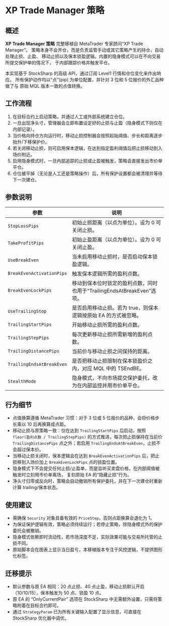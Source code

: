 # XP Trade Manager 策略

## 概述
**XP Trade Manager 策略** 完整移植自 MetaTrader 专家顾问“XP Trade Manager”。
策略本身不会开仓，而是负责监管手动或其它策略产生的持仓，自动处理止损、止盈、
移动止损以及保本锁盈逻辑。内置的隐身模式可以在不向交易所提交保护单的情况下，
于内部跟踪价格并触发平仓。

本实现基于 StockSharp 的高级 API，通过订阅 Level1 行情和仓位变化来作出响应。
所有保护动作均以“点”(pip) 为单位配置，并针对 3 位和 5 位报价的外汇品种做了与
原始 MQL 版本一致的点值转换。

## 工作流程
1. 在目标合约上启动策略，并通过人工或外部系统建立仓位。
2. 一旦出现净头寸，管理器会立即布置设定好的止损与止盈（隐身模式下则仅在内部记录）。
3. 当价格向持仓方向运行时，移动止损控制器会按照起始阈值、步长和距离逐步抬升/下移保护价。
4. 若关闭移动止损，则可启用保本逻辑，在达到指定盈利阈值后把止损移动到入场价附近。
5. 启用隐身模式时，一旦内部追踪的止损或止盈被触发，策略会直接发出市价单平仓。
6. 仓位被平掉（无论是人工还是策略操作）后，所有保护设置都会被清理并等待下一次建仓。

## 参数说明
| 参数 | 说明 |
|------|------|
| `StopLossPips` | 初始止损距离（以点为单位）。设为 0 可关闭止损。 |
| `TakeProfitPips` | 初始止盈距离（以点为单位）。设为 0 可关闭止盈。 |
| `UseBreakEven` | 当未启用移动止损时，是否启动保本锁盈逻辑。 |
| `BreakEvenActivationPips` | 触发保本逻辑所需的盈利点数。 |
| `BreakEvenLockPips` | 移动到保本位时锁定的盈利点数，同时也用于“TrailingEndsAtBreakEven”选项。 |
| `UseTrailingStop` | 是否启用移动止损。若为 true，则保本逻辑按原始 EA 的方式被忽略。 |
| `TrailingStartPips` | 开始移动止损所需的盈利点数。 |
| `TrailingStepPips` | 每次更新移动止损所需新增的盈利点数。 |
| `TrailingDistancePips` | 当前价与移动止损之间保持的距离。 |
| `TrailingEndsAtBreakEven` | 是否把移动止损限制在保本锁盈价之内，对应 MQL 中的 TSEndBE。 |
| `StealthMode` | 隐身模式，不向市场提交保护委托，改为在内部监控并用市价单平仓。 |

## 行为细节
- 点值换算遵循 MetaTrader 习惯：对于 3 位或 5 位报价的品种，会将价格步长乘以 10 后再换算成点距。
- 移动止损与原策略一致：仅在达到 `TrailingStartPips` 后启动，按照
  `floor(盈利点数 / TrailingStepPips)` 的方式推进，每次把止损保持在当前价
  `TrailingDistancePips` 点之外；若启用 `TrailingEndsAtBreakEven`，止损不会超过保本价。
- 当移动止损关闭时，保本逻辑会在达到 `BreakEvenActivationPips` 后，把止损移到入场价加上
  `BreakEvenLockPips` 点的锁盈位置。
- 隐身模式下不会提交任何止损/止盈单，而是监听买卖盘价格，在内部阈值被触发时立刻用市价单离场，
  复刻原始 EA 的“隐藏止损”行为。
- 净头寸归零或反向时，策略会自动撤销所有保护委托，并在下一次建仓时重新计算 trailing/保本状态。

## 使用建议
- 需确保 `Security` 对象具备有效的 `PriceStep`，否则点距换算会退化为 1。
- 为保证保护逻辑有效，策略必须持续运行；若停止策略，除隐身模式外的保护委托会被撤销。
- 隐身模式依赖即时流动性，若市场深度不足，实际效果可能与交易所托管的止损不同。
- 原始脚本会在图表上显示当日盈亏，本移植版本专注于风控逻辑，不提供图形化标签。

## 迁移提示
- 默认参数与原 EA 相同：20 点止损、40 点止盈，移动止损默认开启（10/10/15），保本触发为 50 点、锁盈 10 点。
- 原 EA 的 “OnlyCurrentPair” 选项在 StockSharp 中无需额外设置，只需将策略附着在目标合约即可。
- 通过 `StrategyParam` 已为所有关键输入配置了显示信息，可直接在 StockSharp 优化器中调优。
